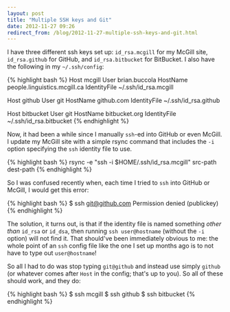 ```yaml
---
layout: post
title: "Multiple SSH keys and Git"
date: 2012-11-27 09:26
redirect_from: /blog/2012-11-27-multiple-ssh-keys-and-git.html
---
```


I have three different ssh keys set up: `id_rsa.mcgill` for my McGill site,
`id_rsa.github` for GitHub, and `id_rsa.bitbucket` for BitBucket. I also have
the following in my `~/.ssh/config`:

{% highlight bash %}
Host mcgill
  User brian.buccola
  HostName people.linguistics.mcgill.ca
  IdentityFile ~/.ssh/id_rsa.mcgill

Host github
  User git
  HostName github.com
  IdentityFile ~/.ssh/id_rsa.github

Host bitbucket
  User git
  HostName bitbucket.org
  IdentityFile ~/.ssh/id_rsa.bitbucket
{% endhighlight %}

Now, it had been a while since I manually `ssh`-ed into GitHub or even McGill.
I update my McGill site with a simple rsync command that includes the `-i`
option specifying the `ssh` identity file to use.

{% highlight bash %}
rsync -e "ssh -i $HOME/.ssh/id_rsa.mcgill" src-path dest-path
{% endhighlight %}

So I was confused recently when, each time I tried to `ssh` into GitHub or
McGill, I would get this error:

{% highlight bash %}
$ ssh git@github.com
Permission denied (publickey)
{% endhighlight %}

The solution, it turns out, is that if the identity file is named something
*other than* `id_rsa` or `id_dsa`, then running `ssh user@hostname` (without
the `-i` option) will not find it. That should've been immediately obvious to
me: the whole point of an `ssh` config file like the one I set up months ago is
to not have to type out `user@hostname`!

So all I had to do was stop typing `git@github` and instead use simply `github`
(or whatever comes after `Host` in the config; that's up to you). So all of
these should work, and they do:

{% highlight bash %}
$ ssh mcgill
$ ssh github
$ ssh bitbucket
{% endhighlight %}
